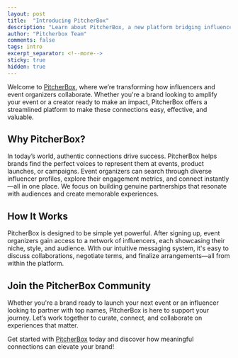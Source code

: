 ```yaml
---
layout: post
title:  "Introducing PitcherBox"
description: "Learn about PitcherBox, a new platform bridging influencers and event organizers for seamless collaborations."
author: "Pitcherbox Team"
comments: false
tags: intro
excerpt_separator: <!--more-->
sticky: true
hidden: true
---
```


Welcome to [PitcherBox](https://pitcherbox.com), where we’re transforming how influencers and event organizers collaborate. <!--more--> Whether you're a brand looking to amplify your event or a creator ready to make an impact, PitcherBox offers a streamlined platform to make these connections easy, effective, and valuable.

## Why PitcherBox?
In today’s world, authentic connections drive success. PitcherBox helps brands find the perfect voices to represent them at events, product launches, or campaigns. Event organizers can search through diverse influencer profiles, explore their engagement metrics, and connect instantly—all in one place. We focus on building genuine partnerships that resonate with audiences and create memorable experiences.

## How It Works
PitcherBox is designed to be simple yet powerful. After signing up, event organizers gain access to a network of influencers, each showcasing their niche, style, and audience. With our intuitive messaging system, it's easy to discuss collaborations, negotiate terms, and finalize arrangements—all from within the platform.

## Join the PitcherBox Community
Whether you're a brand ready to launch your next event or an influencer looking to partner with top names, PitcherBox is here to support your journey. Let’s work together to curate, connect, and collaborate on experiences that matter.

Get started with [PitcherBox](https://pitcherbox.com) today and discover how meaningful connections can elevate your brand!
